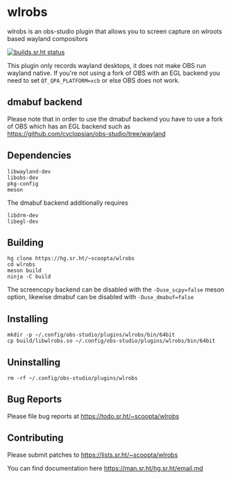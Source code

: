 # wlrobs
wlrobs is an obs-studio plugin that allows you to screen capture on wlroots based wayland compositors

[![builds.sr.ht status](https://builds.sr.ht/~scoopta/wlrobs.svg)](https://builds.sr.ht/~scoopta/wlrobs?)

This plugin only records wayland desktops, it does not make OBS run wayland native. If you're not using a fork of OBS with an EGL backend you need to set `QT_QPA_PLATFORM=xcb` or else OBS does not work.

## dmabuf backend
Please note that in order to use the dmabuf backend you have to use a fork of OBS which has an EGL backend such as https://github.com/cyclopsian/obs-studio/tree/wayland

## Dependencies
	libwayland-dev
	libobs-dev
	pkg-config
	meson
The dmabuf backend additionally requires

	libdrm-dev
	libegl-dev
## Building
	hg clone https://hg.sr.ht/~scoopta/wlrobs
	cd wlrobs
	meson build
	ninja -C build
The screencopy backend can be disabled with the `-Duse_scpy=false` meson option, likewise dmabuf can be disabled with `-Duse_dmabuf=false`

## Installing
	mkdir -p ~/.config/obs-studio/plugins/wlrobs/bin/64bit
	cp build/libwlrobs.so ~/.config/obs-studio/plugins/wlrobs/bin/64bit
## Uninstalling
	rm -rf ~/.config/obs-studio/plugins/wlrobs
## Bug Reports
Please file bug reports at https://todo.sr.ht/~scoopta/wlrobs
## Contributing
Please submit patches to https://lists.sr.ht/~scoopta/wlrobs

You can find documentation here https://man.sr.ht/hg.sr.ht/email.md
